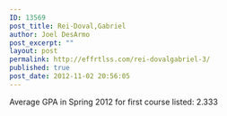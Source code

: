 ```yaml
---
ID: 13569
post_title: Rei-Doval,Gabriel
author: Joel DesArmo
post_excerpt: ""
layout: post
permalink: http://effrtlss.com/rei-dovalgabriel-3/
published: true
post_date: 2012-11-02 20:56:05
---
```

<p>Average GPA in Spring 2012 for first course listed: 2.333</p>